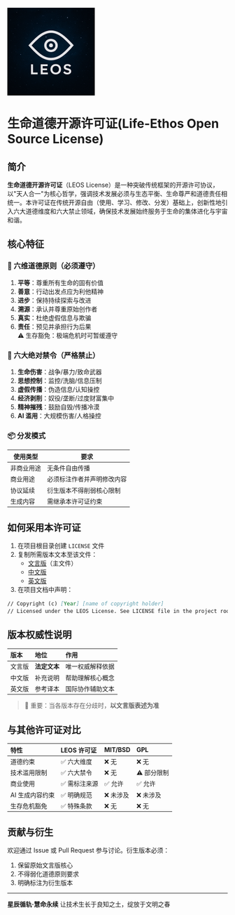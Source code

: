 ![logo](./assets/logo.png)

# 生命道德开源许可证(Life-Ethos Open Source License)

## 简介

**生命道德开源许可证**（LEOS License）是一种突破传统框架的开源许可协议，以"天人合一"为核心哲学，强调技术发展必须与生态平衡、生命尊严和道德责任相统一。本许可证在传统开源自由（使用、学习、修改、分发）基础上，创新性地引入六大道德维度和六大禁止领域，确保技术发展始终服务于生命的集体进化与宇宙和谐。

## 核心特征

### 🌱 六维道德原则（必须遵守）

1. **平等**：尊重所有生命的固有价值
2. **善意**：行动出发点应为利他精神
3. **进步**：保持持续探索与改进
4. **溯源**：承认并尊重原始创作者
5. **真实**：杜绝虚假信息与欺骗
6. **责任**：预见并承担行为后果  
   ⚠️ 生存豁免：极端危机时可暂缓遵守

### 🚫 六大绝对禁令（严格禁止）

1. **生命伤害**：战争/暴力/致命武器
2. **思想控制**：监控/洗脑/信息压制
3. **虚假传播**：伪造信息/认知操控
4. **经济剥削**：奴役/垄断/过度财富集中
5. **精神摧残**：鼓励自毁/传播冷漠
6. **AI 滥用**：大规模伤害/人格操控

### 📦 分发模式

| 使用类型   | 要求                       |
| ---------- | -------------------------- |
| 非商业用途 | 无条件自由传播             |
| 商业用途   | 必须标注作者并声明修改内容 |
| 协议延续   | 衍生版本不得削弱核心限制   |
| 生成内容   | 需继承本许可证约束         |

## 如何采用本许可证

1. 在项目根目录创建 `LICENSE` 文件
2. 复制所需版本文本至该文件：
   - [文言版](LICENSE)（主文件）
   - [中文版](LICENSE_CN)
   - [英文版](LICENSE_EN)
3. 在项目文档中声明：

```markdown
// Copyright (c) [Year] [name of copyright holder]
// Licensed under the LEOS License. See LICENSE file in the project root for full license information.
```

## 版本权威性说明

| 版本   | 地位         | 作用             |
| :----- | :----------- | :--------------- |
| 文言版 | **法定文本** | 唯一权威解释依据 |
| 中文版 | 补充说明     | 帮助理解核心概念 |
| 英文版 | 参考译本     | 国际协作辅助文本 |

> 📜 重要：当各版本存在分歧时，**以文言版表述为准**

## 与其他许可证对比

| 特性            | LEOS 许可证   | MIT/BSD   | GPL         |
| :-------------- | :------------ | :-------- | :---------- |
| 道德约束        | ✅ 六大维度   | ❌ 无     | ❌ 无       |
| 技术滥用限制    | ✅ 六大禁令   | ❌ 无     | ⚠️ 部分限制 |
| 商业使用        | ✅ 需标注来源 | ✅ 允许   | ✅ 允许     |
| AI 生成内容约束 | ✅ 明确规范   | ❌ 未涉及 | ❌ 未涉及   |
| 生存危机豁免    | ✅ 特殊条款   | ❌ 无     | ❌ 无       |

## 贡献与衍生

欢迎通过 Issue 或 Pull Request 参与讨论。衍生版本必须：

1. 保留原始文言版核心
2. 不得弱化道德原则要求
3. 明确标注为衍生版本

---

**星辰循轨·慧命永续**
让技术生长于良知之土，绽放于文明之春
